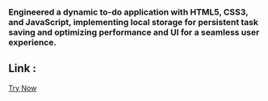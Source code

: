 ### Engineered a dynamic to-do application with HTML5, CSS3, and JavaScript, implementing local storage for persistent task saving and optimizing performance and UI for a seamless user experience.

## Link :
[Try Now](https://todo-app-prithvirajsawant.netlify.app/)
